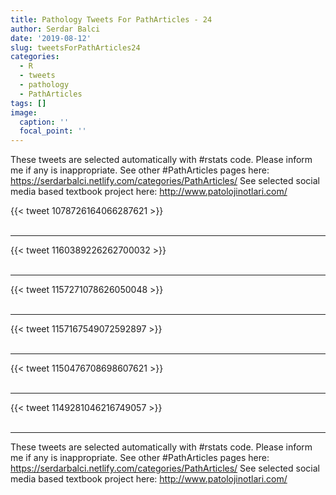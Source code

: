 ```yaml
---
title: Pathology Tweets For PathArticles - 24
author: Serdar Balci
date: '2019-08-12'
slug: tweetsForPathArticles24
categories:
  - R
  - tweets
  - pathology
  - PathArticles
tags: []
image:
  caption: ''
  focal_point: ''
---
```



These tweets are selected automatically with #rstats code. Please inform me if any is inappropriate.
See other #PathArticles pages here: https://serdarbalci.netlify.com/categories/PathArticles/ 
See selected social media based textbook project here: http://www.patolojinotlari.com/

{{< tweet 1078726164066287621 >}}
<br>
<br>
<hr>
{{< tweet 1160389226262700032 >}}
<br>
<br>
<hr>
{{< tweet 1157271078626050048 >}}
<br>
<br>
<hr>
{{< tweet 1157167549072592897 >}}
<br>
<br>
<hr>
{{< tweet 1150476708698607621 >}}
<br>
<br>
<hr>
{{< tweet 1149281046216749057 >}}
<br>
<br>
<hr>


These tweets are selected automatically with #rstats code. Please inform me if any is inappropriate.
See other #PathArticles pages here: https://serdarbalci.netlify.com/categories/PathArticles/ 
See selected social media based textbook project here: http://www.patolojinotlari.com/
